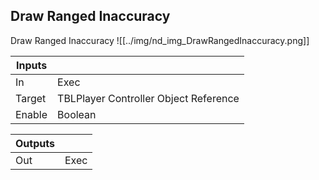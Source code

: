 ## Draw Ranged Inaccuracy
Draw Ranged Inaccuracy
![[../img/nd_img_DrawRangedInaccuracy.png]]

|Inputs||
|--|--|
| In | Exec |
| Target | TBLPlayer Controller Object Reference |
| Enable | Boolean |

|Outputs||
|--|--|
| Out | Exec |

